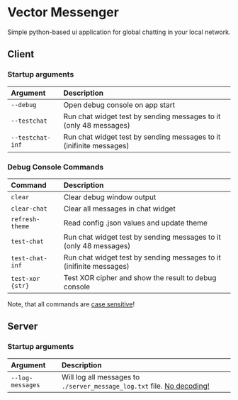 # Vector Messenger
Simple python-based ui application for global chatting in your local network.

## Client
### Startup arguments
| Argument         | Description                                                         |
| :--------------- | :------------------------------------------------------------------ |
| `--debug`        | Open debug console on app start                                     |
| `--testchat`     | Run chat widget test by sending messages to it (only 48 messages)   |
| `--testchat-inf` | Run chat widget test by sending messages to it (inifinite messages) |

### Debug Console Commands
| Command          | Description                                                         |
| :--------------- | :------------------------------------------------------------------ |
| `clear`          | Clear debug window output                                           |
| `clear-chat`     | Clear all messages in chat widget                                   |
| `refresh-theme`  | Read config .json values and update theme                           |
| `test-chat`      | Run chat widget test by sending messages to it (only 48 messages)   |
| `test-chat-inf`  | Run chat widget test by sending messages to it (inifinite messages) |
| `test-xor {str}` | Test XOR cipher and show the result to debug console                |

Note, that all commands are <ins>case sensitive</ins>!

## Server
### Startup arguments
| Argument         | Description                                                                       |
| :--------------- | :-------------------------------------------------------------------------------- |
| `--log-messages` | Will log all messages to `./server_message_log.txt` file. <ins>No decoding!</ins> |
